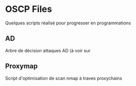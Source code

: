 # OSCP Files
Quelques scripts réalisé pour progresser en programmations

## AD
Arbre de décision attaques AD (à voir sur 

## Proxymap
Script d'optimisation de scan nmap à traves proxychains 
